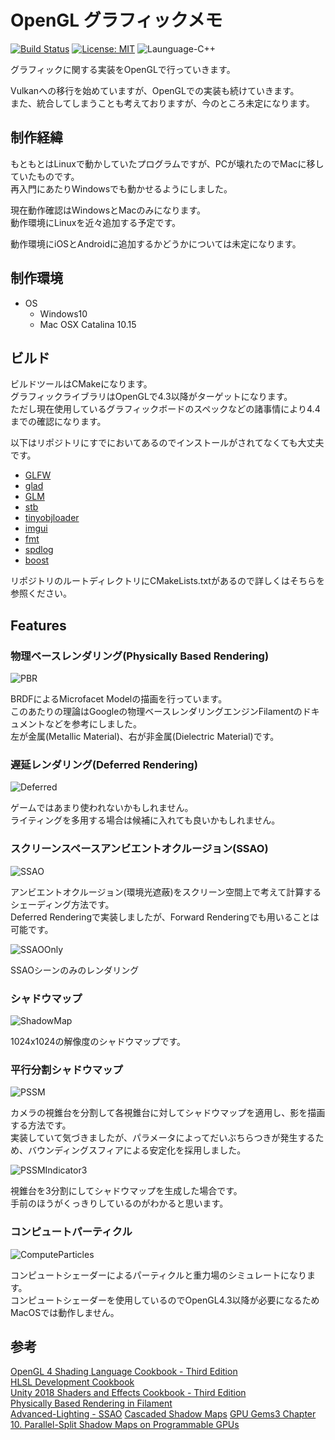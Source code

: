 # OpenGL グラフィックメモ

[![Build Status](https://travis-ci.org/mnrn/ReGL.svg?branch=main)](https://travis-ci.org/mnrn/ReGL)
[![License: MIT](https://img.shields.io/badge/License-MIT-lightgrey.svg)](https://opensource.org/licenses/MIT)
![Launguage-C++](https://img.shields.io/badge/Language-C%2B%2B-orange)

グラフィックに関する実装をOpenGLで行っていきます。  

Vulkanへの移行を始めていますが、OpenGLでの実装も続けていきます。  
また、統合してしまうことも考えておりますが、今のところ未定になります。

## 制作経緯

もともとはLinuxで動かしていたプログラムですが、PCが壊れたのでMacに移していたものです。  
再入門にあたりWindowsでも動かせるようにしました。  

現在動作確認はWindowsとMacのみになります。  
動作環境にLinuxを近々追加する予定です。  

動作環境にiOSとAndroidに追加するかどうかについては未定になります。

## 制作環境

- OS
  - Windows10
  - Mac OSX Catalina 10.15

## ビルド

ビルドツールはCMakeになります。  
グラフィックライブラリはOpenGLで4.3以降がターゲットになります。  
ただし現在使用しているグラフィックボードのスペックなどの諸事情により4.4までの確認になります。

以下はリポジトリにすでにおいてあるのでインストールがされてなくても大丈夫です。

- [GLFW]
- [glad]
- [GLM]
- [stb]
- [tinyobjloader]
- [imgui]
- [fmt]
- [spdlog]
- [boost]

リポジトリのルートディレクトリにCMakeLists.txtがあるので詳しくはそちらを参照ください。  

## Features

### 物理ベースレンダリング(Physically Based Rendering)

![PBR](https://github.com/mnrn/ReGL/blob/main/Docs/Images/pbr.png)

BRDFによるMicrofacet Modelの描画を行っています。  
このあたりの理論はGoogleの物理ベースレンダリングエンジンFilamentのドキュメントなどを参考にしました。  
左が金属(Metallic Material)、右が非金属(Dielectric Material)です。

### 遅延レンダリング(Deferred Rendering)

![Deferred](https://github.com/mnrn/ReGL/blob/main/Docs/Images/deferred.png)

ゲームではあまり使われないかもしれません。  
ライティングを多用する場合は候補に入れても良いかもしれません。

### スクリーンスペースアンビエントオクルージョン(SSAO)

![SSAO](https://github.com/mnrn/ReGL/blob/main/Docs/Images/ssao.png)

アンビエントオクルージョン(環境光遮蔽)をスクリーン空間上で考えて計算するシェーディング方法です。  
Deferred Renderingで実装しましたが、Forward Renderingでも用いることは可能です。

![SSAOOnly](https://github.com/mnrn/ReGL/blob/main/Docs/Images/ssao_only.png)

SSAOシーンのみのレンダリング

### シャドウマップ

![ShadowMap](https://github.com/mnrn/ReGL/blob/main/Docs/Images/shadowmap.png)

1024x1024の解像度のシャドウマップです。  

### 平行分割シャドウマップ

![PSSM](https://github.com/mnrn/ReGL/blob/main/Docs/Images/pssm.png)

カメラの視錐台を分割して各視錐台に対してシャドウマップを適用し、影を描画する方法です。  
実装していて気づきましたが、パラメータによってだいぶちらつきが発生するため、バウンディングスフィアによる安定化を採用しました。

![PSSMIndicator3](https://github.com/mnrn/ReGL/blob/main/Docs/Images/pssm_indicator3.png)

視錐台を3分割にしてシャドウマップを生成した場合です。  
手前のほうがくっきりしているのがわかると思います。

### コンピュートパーティクル

![ComputeParticles](https://github.com/mnrn/ReGL/blob/main/Docs/Images/compute_particles.png)

コンピュートシェーダーによるパーティクルと重力場のシミュレートになります。  
コンピュートシェーダーを使用しているのでOpenGL4.3以降が必要になるためMacOSでは動作しません。

## 参考

[OpenGL 4 Shading Language Cookbook - Third Edition](https://www.packtpub.com/product/opengl-4-shading-language-cookbook-third-edition/9781789342253)  
[HLSL Development Cookbook](https://www.packtpub.com/product/hlsl-development-cookbook/9781849694209)  
[Unity 2018 Shaders and Effects Cookbook - Third Edition](https://www.packtpub.com/product/unity-2018-shaders-and-effects-cookbook-third-edition/9781788396233)  
[Physically Based Rendering in Filament](https://google.github.io/filament/Filament.md.html)  
[Advanced-Lighting - SSAO](https://learnopengl.com/Advanced-Lighting/SSAO)
[Cascaded Shadow Maps](https://developer.download.nvidia.com/SDK/10.5/opengl/src/cascaded_shadow_maps/doc/cascaded_shadow_maps.pdf)
[GPU Gems3 Chapter 10. Parallel-Split Shadow Maps on Programmable GPUs](https://developer.nvidia.com/gpugems/gpugems3/part-ii-light-and-shadows/chapter-10-parallel-split-shadow-maps-programmable-gpus)

[boost]:<https://www.boost.org/>
[GLFW]:<https://www.glfw.org/>
[glad]:<https://github.com/Dav1dde/glad>
[GLM]:<https://github.com/g-truc/glm>
[fmt]:<https://github.com/fmtlib/fmt>
[stb]:<https://github.com/nothings/stb>
[tinyobjloader]:<https://github.com/tinyobjloader/tinyobjloader>
[freetype]:<https://www.freetype.org/>
[spdlog]:<https://github.com/gabime/spdlog>
[imgui]:<https://github.com/ocornut/imgui>
